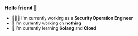 ### Hello friend 👋
- 👨🏻‍💻 I'm currently working as a **Security Operation Engineer**
- 🔭 I’m currently working on **nothing**
- 🌱 I’m currently learning **Golang** and **Cloud**
<!---
- 👯 I’m looking to collaborate on **exciting security projects**
- 🤔 I’m looking for help with **Cloud Security IAM**
- 💬 Ask me about **PC vs. Mac**
- 📫 How to reach me: **LinkedIn**
- 😄 Pronouns: **He/Him/His**
- ⚡ Fun fact: 
--->
